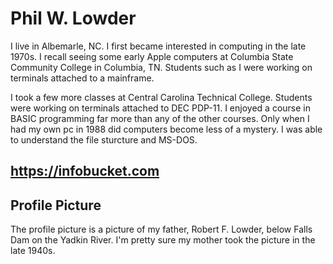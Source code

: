 # Phil W. Lowder

I live in Albemarle, NC. I first became interested in computing in the late 1970s.
I recall seeing some early Apple computers at Columbia State Community College in Columbia, TN.
Students such as I were working on terminals attached to a mainframe.

I took a few more classes at Central Carolina Technical College.
Students were working on terminals attached to DEC PDP-11. I enjoyed a course in BASIC programming
far more than any of the other courses. Only when I had my own pc in 1988 did computers become less of a mystery.
I was able to understand the file sturcture and MS-DOS. 

## https://infobucket.com


## Profile Picture

The profile picture is a picture of my father, Robert F. Lowder, below Falls Dam on the Yadkin River. I'm pretty sure my mother took the picture
in the late 1940s. 

<!---
philwlowder/philwlowder is a ✨ special ✨ repository because its `README.md` (this file) appears on your GitHub profile.
You can click the Preview link to take a look at your changes.
--->
